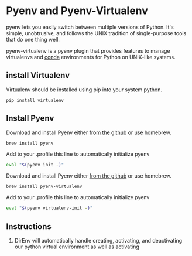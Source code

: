 # Pyenv and Pyenv-Virtualenv

pyenv lets you easily switch between multiple versions of Python. It's simple, unobtrusive, and follows the UNIX tradition of single-purpose tools that do one thing well.

pyenv-virtualenv is a pyenv plugin that provides features to manage virtualenvs and [conda](https://conda.io/docs/using/envs.html) environments for Python on UNIX-like systems.

## install Virtualenv

Virtualenv should be installed using pip into your system python.

`pip install virtualenv`

## Install Pyenv

Download and install Pyenv either [from the github](https://github.com/pyenv/pyenv#installation) or use homebrew.

`brew install pyenv`

Add to your .profile this line to automatically initialize pyenv

```bash
eval "$(pyenv init -)"
```

Download and install Pyenv either [from the github](https://github.com/pyenv/pyenv-virtualenv) or use homebrew.

`brew install pyenv-virtualenv`

Add to your .profile this line to automatically initialize pyenv

```bash
eval "$(pyenv virtualenv-init -)"
```

## Instructions

1. DirEnv will automatically handle creating, activating, and deactivating our python virtual environment as well as activating
